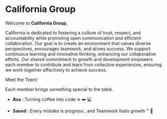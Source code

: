 # California Group

Welcome to **California Group**,

California is dedicated to fostering a culture of trust, respect, and
 accountability while promoting open communication and efficient collaboration.
  Our goal is to create an environment that values diverse perspectives,
   encourages teamwork, and drives success. We support continuous learning
    and innovative thinking, enhancing our collaborative efforts.
     Our shared commitment to growth and development empowers each member
      to contribute and learn from collective experiences, ensuring we
       work together effectively to achieve success.

Meet the Team!

Each member brings something special to the table.

 -  **Ava** : Turning coffee into code ☕ ➡️ 💻

 -  **Saeed** : Every mistake is progress , and Teamwork fuels growth ™️ 🤖
